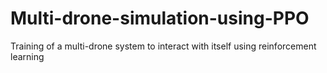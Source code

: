 # Multi-drone-simulation-using-PPO
Training of a multi-drone system to interact with itself using reinforcement learning 
